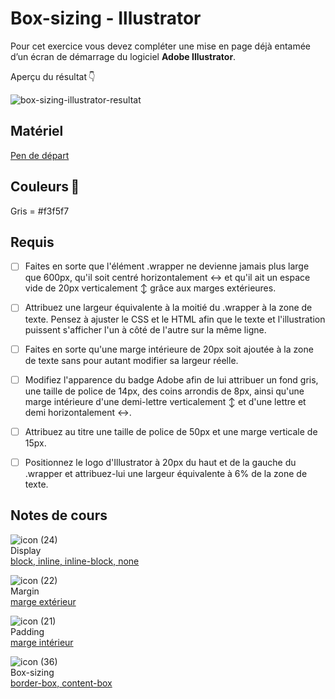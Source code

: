 # Box-sizing - Illustrator
Pour cet exercice vous devez compléter une mise en page déjà entamée d’un écran de démarrage du logiciel **Adobe Illustrator**.

Aperçu du résultat 👇

![box-sizing-illustrator-resultat](https://github.com/user-attachments/assets/7eca0b99-11d6-4edd-8f96-d84d67e81221)

## Matériel

[Pen de départ](https://codepen.io/smnarnold/pen/rNYeWJZ?editors=1100)

## Couleurs 🎨
Gris = #f3f5f7

## Requis
* [ ] Faites en sorte que l'élément .wrapper ne devienne jamais plus large que 600px, qu'il soit centré horizontalement ↔️ et qu'il ait un espace vide de 20px verticalement ↕️ grâce aux marges extérieures.
* [ ] Attribuez une largeur équivalente à la moitié du .wrapper à la zone de texte. Pensez à ajuster le CSS et le HTML afin que le texte et l'illustration puissent s'afficher l'un à côté de l'autre sur la même ligne.
* [ ] Faites en sorte qu'une marge intérieure de 20px soit ajoutée à la zone de texte sans pour autant modifier sa largeur réelle.
* [ ] Modifiez l'apparence du badge Adobe afin de lui attribuer un fond gris, une taille de police de 14px, des coins arrondis de 8px, ainsi qu'une marge intérieure d'une demi-lettre verticalement ↕️ et d'une lettre et demi horizontalement ↔️.
* [ ] Attribuez au titre une taille de police de 50px et une marge verticale de 15px.
* [ ] Positionnez le logo d'Illustrator à 20px du haut et de la gauche du .wrapper et attribuez-lui une largeur équivalente à 6% de la zone de texte.




## Notes de cours

![icon (24)](https://github.com/user-attachments/assets/d90f3a08-d565-4b20-9d4e-679673679d00)<br> Display <br> [block, inline, inline-block, none](../css/display.md)

![icon (22)](https://github.com/user-attachments/assets/18f5981d-3ef4-470d-96ee-47518959bed1)<br> Margin <br> [marge extérieur](../css/margin.md)

![icon (21)](https://github.com/user-attachments/assets/4b36afe2-d51c-4acb-8621-4bc68a7e8dca)<br> Padding <br> [marge intérieur](../css/padding.md)

![icon (36)](https://github.com/user-attachments/assets/1c10b442-f61a-403e-b7b1-39c0db54d55b)<br> Box-sizing <br> [border-box, content-box](../css/box-sizing.md)

